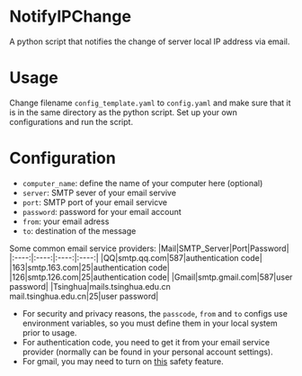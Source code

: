# NotifyIPChange
A python script that notifies the change of server local IP address via email.

# Usage
Change filename `config_template.yaml` to `config.yaml` and make sure that it is in the same directory as the python script. Set up your own configurations and run the script.

# Configuration
* `computer_name`: define the name of your computer here (optional)
* `server`: SMTP sever of your email servive
* `port`: SMTP port of your email servicve
* `password`: password for your email account
* `from`: your email adress
* `to`: destination of the message

Some common email service providers:
|Mail|SMTP_Server|Port|Password|
|:----:|:----:|:----:|:----:|
|QQ|smtp.qq.com|587|authentication code|
|163|smtp.163.com|25|authentication code|
|126|smtp.126.com|25|authentication code|
|Gmail|smtp.gmail.com|587|user password|
|Tsinghua|mails.tsinghua.edu.cn <br> mail.tsinghua.edu.cn|25|user password|

* For security and privacy reasons, the `passcode`, `from` and `to` configs use environment variables, so you must define them in your local system prior to usage.
* For authentication code, you need to get it from your email service provider (normally can be found in your personal account settings).
* For gmail, you may need to turn on [this](https://www.google.com/settings/security/lesssecureapps) safety feature.


